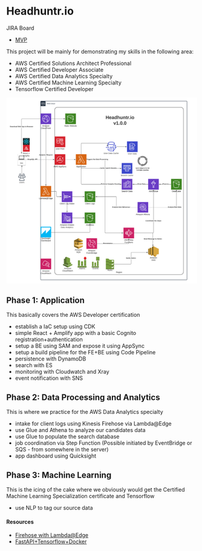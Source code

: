 # Headhuntr.io
JIRA Board
- [MVP](https://headhuntr.atlassian.net/jira/software/projects/MVP/boards/1)

This project will be mainly for demonstrating my skills in the following area:
- AWS Certified Solutions Architect Professional
- AWS Certified Developer Associate
- AWS Certified Data Analytics Specialty
- AWS Certified Machine Learning Specialty
- Tensorflow Certified Developer


![Architecture](images/HH2ArchitectureV1.0.0.png)

## Phase 1: Application
This basically covers the AWS Developer certification
- establish a IaC setup using CDK
- simple React + Amplify app with a basic Cognito registration+authentication
- setup a BE using SAM and expose it using AppSync
- setup a build pipeline for the FE+BE using Code Pipeline
- persistence with DynamoDB
- search with ES
- monitoring with Cloudwatch and Xray
- event notification with SNS

## Phase 2: Data Processing and Analytics
This is where we practice for the AWS Data Analytics specialty
- intake for client logs using Kinesis Firehose via Lambda@Edge
- use Glue and Athena to analyze our candidates data
- use Glue to populate the search database
- job coordination via Step Function (Possible initiated by EventBridge or SQS - from somewhere in the server)
- app dashboard using Quicksight

## Phase 3: Machine Learning
This is the icing of the cake where we obviously would get the Certified Machine Learning Specialization certificate and Tensorflow
- use NLP to tag our source data


#### Resources
- [Firehose with Lambda@Edge](https://aws.amazon.com/blogs/networking-and-content-delivery/global-data-ingestion-with-amazon-cloudfront-and-lambdaedge/)
- [FastAPI+Tensorflow+Docker](https://towardsdatascience.com/tensorflow-model-deployment-using-fastapi-docker-4b398251af75)
